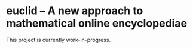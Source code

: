# euclid &ndash; A new approach to mathematical online encyclopediae #

This project is currently work-in-progress.